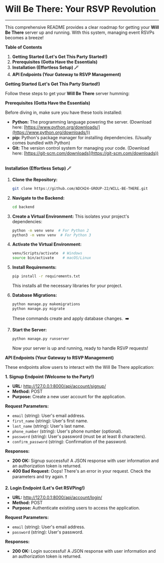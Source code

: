 # Will Be There: Your RSVP Revolution 
----

This comprehensive README provides a clear roadmap for getting your **Will Be There** server up and running.  With this system, managing event RSVPs becomes a breeze! 

**Table of Contents** 

1. **Getting Started (Let's Get This Party Started!)** 
2. **Prerequisites (Gotta Have the Essentials)**
3. **Installation (Effortless Setup) 🪄** 
4. **API Endpoints (Your Gateway to RSVP Management)** 

**Getting Started (Let's Get This Party Started!)** 

Follow these steps to get your **Will Be There** server humming:

**Prerequisites (Gotta Have the Essentials)**

Before diving in, make sure you have these tools installed:

*  **Python:** The programming language powering the server. (Download here: [https://www.python.org/downloads/](https://www.python.org/downloads/)) 
*  **pip:** Python's package manager for installing dependencies. (Usually comes bundled with Python) 
*  **Git:** The version control system for managing your code. (Download here: [https://git-scm.com/downloads](https://git-scm.com/downloads)) ️

**Installation (Effortless Setup) 🪄**

1. **Clone the Repository:** 
   ```bash
   git clone https://github.com/ADCH24-GROUP-22/WILL-BE-THERE.git
   ```

2. **Navigate to the Backend:**
   ```bash
   cd backend
   ```

3. **Create a Virtual Environment:**
   This isolates your project's dependencies:
   ```bash
   python -m venv venv  # For Python 2
   python3 -m venv venv  # For Python 3
   ```

4. **Activate the Virtual Environment:**
   ```bash
   venv/Scripts/activate  # Windows
   source bin/activate    # macOS/Linux
   ```

5. **Install Requirements:**
   ```bash
   pip install -r requirements.txt
   ```
   This installs all the necessary libraries for your project. 

6. **Database Migrations:**
   ```bash
   python manage.py makemigrations
   python manage.py migrate
   ```
   These commands create and apply database changes. ️ ➡️ 

7. **Start the Server:**
   ```bash
   python manage.py runserver
   ```
   Now your server is up and running, ready to handle RSVP requests! 

**API Endpoints (Your Gateway to RSVP Management)** 

These endpoints allow users to interact with the Will Be There application:

**1. Signup Endpoint (Welcome to the Party!)** 

* **URL:** http://127.0.0.1:8000/api/account/signup/
* **Method:** POST
* **Purpose:** Create a new user account for the application.

**Request Parameters:**

* `email` (string): User's email address.
* `first_name` (string): User's first name.
* `last_name` (string): User's last name.
* `phone_number` (string): User's phone number (optional).
* `password` (string): User's password (must be at least 8 characters).
* `confirm_password` (string): Confirmation of the password.

**Responses:**

* **200 OK:** Signup successful!   A JSON response with user information and an authorization token is returned. 
* **400 Bad Request:**  Oops!  There's an error in your request.  Check the parameters and try again. ❗️

**2. Login Endpoint (Let's Get RSVPing!)** 

* **URL:** http://127.0.0.1:8000/api/account/login/
* **Method:** POST
* **Purpose:** Authenticate existing users to access the application.

**Request Parameters:**

* `email` (string): User's email address.
* `password` (string): User's password.

**Responses:**

* **200 OK:** Login successful!  A JSON response with user information and an authorization token is returned. 

